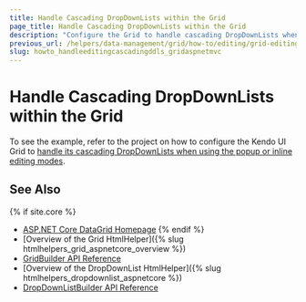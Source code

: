 ```yaml
---
title: Handle Cascading DropDownLists within the Grid
page_title: Handle Cascading DropDownLists within the Grid
description: "Configure the Grid to handle cascading DropDownLists when using the Popup or Inline editing modes."
previous_url: /helpers/data-management/grid/how-to/editing/grid-editing-cascading-dropdownlist
slug: howto_handleeditingcascadingddls_gridaspnetmvc
---
```


# Handle Cascading DropDownLists within the Grid

To see the example, refer to the project on how to configure the Kendo UI Grid to [handle its cascading DropDownLists when using the popup or inline editing modes](https://github.com/telerik/ui-for-aspnet-mvc-examples/tree/master/Telerik.Examples.Mvc/Telerik.Examples.Mvc/Areas/GridEditingWithCascadingDropDownLists).

## See Also

{% if site.core %}
* [ASP.NET Core DataGrid Homepage](https://www.telerik.com/aspnet-core-ui/grid)
{% endif %}
* [Overview of the Grid HtmlHelper]({% slug htmlhelpers_grid_aspnetcore_overview %})
* [GridBuilder API Reference](https://docs.telerik.com/aspnet-mvc/api/kendo.mvc.ui.fluent/gridbuilder)
* [Overview of the DropDownList HtmlHelper]({% slug htmlhelpers_dropdownlist_aspnetcore %})
* [DropDownListBuilder API Reference](https://docs.telerik.com/kendo-ui/aspnet-mvc/api/kendo.mvc.ui.fluent/dropdownlistbuilder)
